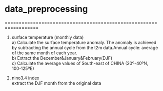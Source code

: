 # data_preprocessing

==================================================================
 1. surface temperature (monthly data)  
a) Calculate the surface temperature anomaly.
The anomaly is achieved by subtracting the annual cycle from the t2m data.Annual cycle: average of the same month of each year.  
b) Extract the December&January&February(DJF)  
c) Calculate the average values of South-east of CHINA (20º-40ºN, 100-125ºE)

 2. nino3.4 index  
 extract the DJF month from the original data
